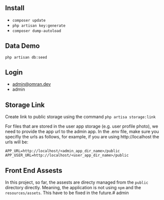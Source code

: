 ## Install
- `composer update`
- `php artisan key:generate`
- `composer dump-autoload`

## Data Demo
`php artisan db:seed`

## Login
- admin@omran.dev
- admin

## Storage Link
Create link to public storage using the command `php artisa storage:link`

For files that are stored in the user app storage (e.g. user profile photo), we need to provide the app url to the admin app. In the .env file, make sure you specifiy the urls as follows, for example, if you are using http://localhost the urls will be:

`APP_URL=http://localhost/<admin_app_dir_name>/public`
`APP_USER_URL=http://localhost/<user_app_dir_name>/public`

## Front End Assests
In this project, so far, the assests are directy managed from the `public` directory directly. Meaning, the application is not using `npm` and the `resources/assets`. This have to be fixed in the future.# admin
